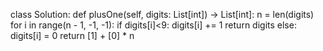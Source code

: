 class Solution:
    def plusOne(self, digits: List[int]) -> List[int]:
        n = len(digits)
        for i in range(n - 1, -1, -1):
            if digits[i]<9:
                digits[i] += 1
                return digits
            else:
                digits[i] = 0
        return [1] + [0] * n
